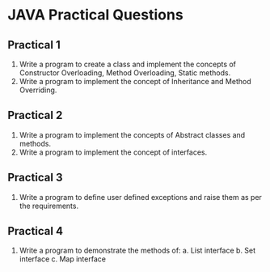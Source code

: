 <h1>JAVA Practical Questions</h1>

## Practical 1

1. Write a program to create a class and implement the concepts of Constructor Overloading, Method Overloading, Static methods.
2. Write a program to implement the concept of Inheritance and Method Overriding.

## Practical 2

1. Write a program to implement the concepts of Abstract classes and methods.
2. Write a program to implement the concept of interfaces.

## Practical 3

1. Write a program to define user defined exceptions and raise them as per the requirements.

## Practical 4

1. Write a program to demonstrate the methods of:
    a. List interface
    b. Set interface
    c. Map interface
